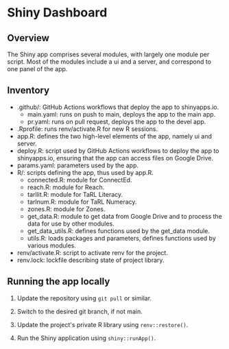 # Shiny Dashboard

## Overview

The Shiny app comprises several modules, with largely one module per script. Most of the modules include a ui and a server, and correspond to one panel of the app.

## Inventory

- .github/: GitHub Actions workflows that deploy the app to shinyapps.io.
  - main.yaml: runs on push to main, deploys the app to the main app.
  - pr.yaml: runs on pull request, deploys the app to the devel app.
- .Rprofile: runs renv/activate.R for new R sessions.
- app.R: defines the two high-level elements of the app, namely ui and server.
- deploy.R: script used by GitHub Actions workflows to deploy the app to shinyapps.io, ensuring that the app can access files on Google Drive.
- params.yaml: parameters used by the app.
- R/: scripts defining the app, thus used by app.R.
  - connected.R: module for ConnectEd.
  - reach.R: module for Reach.
  - tarllit.R: module for TaRL Literacy.
  - tarlnum.R: module for TaRL Numeracy.
  - zones.R: module for Zones.
  - get_data.R: module to get data from Google Drive and to process the data for use by other modules.
  - get_data_utils.R: defines functions used by the get_data module.
  - utils.R: loads packages and parameters, defines functions used by various modules.
- renv/activate.R: script to activate renv for the project.
- renv.lock: lockfile describing state of project library.

## Running the app locally

1. Update the repository using `git pull` or similar.

1. Switch to the desired git branch, if not main.

1. Update the project's private R library using `renv::restore()`.

1. Run the Shiny application using `shiny::runApp()`.
